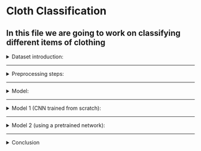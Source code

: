# Cloth Classification

## In this file we are going to work on classifying different items of clothing

<details>
<summary>Dataset introduction:</summary>
<br>
- In this data you will find 10 popular items of clothing.
  <br>
- The images shape is (533, 400, 3).
  <br>
- Classes in the dataset = [shirt, longsleeve, dress, skirt, tshirt, pants, outwear, hat, shoes, shorts].
  <br>
- A sample of each class.

![cloth](https://user-images.githubusercontent.com/61900536/212160337-3b64403c-6733-4df3-90d8-864467fb3190.png)
  <br>
- And looking at the figure below we can notice that there is a slight class imbalancing problem which we solve later on in the code
  
![image](https://user-images.githubusercontent.com/61900536/212409964-a3df148b-efcf-4508-bb80-f0fda86c36b4.png)
 
</details>

-----------------------------------------------------------------------------------------------------------------------------------------------------------------------
<details>
<summary>Preprocessing steps:</summary>

- Resize the images to 256,256

- Add rotation and zoom augmentation

- Data split: Training=**3068** images, testing=**372** images, and validation=**341** images.
</details>

-----------------------------------------------------------------------------------------------------------------------------------------------------------------------
<details>
<summary>Model:</summary>
<br>
We used two approaches to choosing a model:
 <br> 
1. A CNN which we built and trained from scratch
  <br>
2. A pretrained MobileNetV2, which we trained on our data
  <br>

Keeping in mind having the weights as low as possible for easy deployment of the model, which is why I choose MobileNetV2.
</details>

-----------------------------------------------------------------------------------------------------------------------------------------------------------------------
<details>
<summary>Model 1 (CNN trained from scratch):</summary>

### model architecture
  
![image](https://user-images.githubusercontent.com/61900536/212165446-2b6b9631-4a09-44b3-b2e2-978e2c951c11.png)

- I used learning rate decay reduction and early stopping to prevent overfitting
  <br>
- I also used class weight balancing methods to prevent biassing towards one class

### Receptive field
In short, receptive field is the size of the region in the input that produces the feature.
<br>
receptive field per layer ![image](https://user-images.githubusercontent.com/61900536/212172115-56919600-e0ff-4862-8cf7-bdf9de1028b2.png) 
<br>
<br> 
receptive field of model 
  ![image](https://user-images.githubusercontent.com/61900536/212172169-8c792922-a491-4b8d-b4f5-03d3e9f973dd.png)
<br>

### Methods to increase the receptive field:

1. **Add more convolutional layers (make the network deeper)**: 

![image](https://user-images.githubusercontent.com/61900536/212171863-077b1c7a-4d14-4946-b39c-45a2ffefcc5c.png)

2. **Add pooling layers or higher stride convolutions (sub-sampling)**
  <br>
3. **Use dilated convolutions:** Dilations introduce “holes” in a convolutional kernel [3]. The “holes” basically define a spacing between the values of the kernel. So, while the number of weights in the kernel is unchanged, the weights are no longer applied to spatially adjacent samples. Dilating a kernel by a factor of rr introduces a kind of striding of rr.
below is an image of how sub-sampling and dilated conv affects the receptive field.

![Receptive-field-pooling-vs-dilated-conv](https://user-images.githubusercontent.com/61900536/212173854-f864e29b-215a-4869-a971-4b4d22ab6e06.png)

| Receptive field | Value |
| ----------- | ----------- |
| RF | 1 |

This model's rf is 1 because we have the same stride=1, padding='valid', and kernel=2, constant across all our layers

### FLOPs & MACCs:
One way to get an idea of the speed of your model (inference time) is to simply count how many computations it does. We typically count this as FLOPS, floating point operations per second. A slight variation of this is MACCs or multiply-accumulate operations, also known as MADDs.
<br>
**The below tabel contains the values of FLOPs and MACCs for every convolution and dense layer in our model**

| Layer name | FLOPs | MACCs |
| ----------- | ----------- | ----------- |
| conv2d   | 25,165,824 | 12,582,912 | 
| conv2d_1   | 66,064,384 | 33,032,192 | 
| conv2d_2   | 65,028,096 | 32,514,048 | 
| conv2d_3   | 62,980,096 | 31,490,048 | 
| Dense  | 7,372,800 | 3,661,400 | 
| Dense_1  | 2,560 | 1,280 | 
| **Total**  | **228,523,408** | **113,306,880** |

###  Decreasing FLOPs & MACCs: 
Before we discuss how we can decrease FLOPs, we first have to understande how its calculated.
- Convolutions - FLOPs = 2x Number of Kernel x Kernel Shape x Output Shape
- Fully Connected Layers - FLOPs = 2x Input Size x Output Size

**Keeping these equations in mind lets look at the example below**
First Convolution - 2x5x(3x3)x26x26 = 60,840 FLOPs
Second Convolution -2x5x(3x3x5)x24x24 = 259,200 FLOPs
First FC Layer - 2x(24x24x5)x128 = 737,280 FLOPs
Second FC Layer - 2x128x10 = 2,560 FLOPs

**So after looking at the above equation and example** we conclude that to optimize our model (reduce FLOPs):
- Reduce the model size
- Reduce the number of operations with: 1)Pooling (2)Separable Convolutions (3)Model Pruning

Note: A more detailed FLOPs and MACCs tabel of each layer can be viewed inside flops_calculator notebook

###  Results: 
Training was stopped at epoch **20** by early stopping to avoid overfitting

We got the following learning curves

![acuraccy](https://user-images.githubusercontent.com/61900536/212305010-dae0f925-1411-491b-8619-c4d5324f7626.png)

![loss](https://user-images.githubusercontent.com/61900536/212305034-3e60fc4d-9015-4b04-bb86-d93656179c3f.png)

With the following results
  ![image](https://user-images.githubusercontent.com/61900536/212306038-1457de1a-1656-4d3d-a66b-43d13bb17d03.png)

And the below confusion matrix

![image](https://user-images.githubusercontent.com/61900536/212306321-d95f333c-87ef-4bd6-8f7a-eba06712957e.png)


The results aren't great, with 39% accuracy and poor precision and recall. And that's why we moved to the second architecture
</details>

-----------------------------------------------------------------------------------------------------------------------------------------------------------------------
<details>
<summary>Model 2 (using a pretrained network):</summary>

### model architecture
- I used a standard MobileNetV2 and changed the fully connected layers to `Dense(10,activation='softmax')`
- MobileNetV2 full architecture https://arxiv.org/pdf/1801.04381v4.pdf
- And got the following parameters
  ![image](https://user-images.githubusercontent.com/61900536/212308268-e15989ee-af89-4344-a17c-b097f87c3a67.png)

- All the layers weights were freezed during training except for the fc layer added. 

### FLOPs & MACCs:

| Layer name | FLOPs | MACCs |
| ----------- | ----------- | ----------- | 
| **Total**  | **784,609,720** | **392,163,548** |

A detailed explanation of each layers FLOPs can be viewed in the flops_calculator notebook
  
###  Results: 
  
Training was stopped at epoch **4** by early stopping to avoid overfitting

We got the following learning curves

![acc2](https://user-images.githubusercontent.com/61900536/212313398-03dd6ef0-b565-4783-b92f-b04a71ccdf5b.png)

![loss2](https://user-images.githubusercontent.com/61900536/212313410-2da59b16-208c-4183-bdd4-c55ab2d8153d.png)


With the following results
  ![image](https://user-images.githubusercontent.com/61900536/212313479-63416ca3-9d82-4832-bee2-ba4007cb9775.png)

And the below confusion matrix

![image](https://user-images.githubusercontent.com/61900536/212313536-637688a8-6348-43b3-a0c9-8ca29464f6d4.png)

 This model was able to achieve **85%** accuracy on the testing data. And better results generalizing.
</details>

-----------------------------------------------------------------------------------------------------------------------------------------------------------------------

<details>
<summary>Conclusion</summary>

 So in coclusion the second model (pretrained mobilenetv2) achieved much better result on our clothing dataset
</details>






